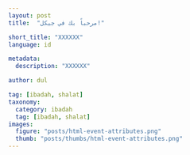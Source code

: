 ```yaml
---
layout: post
title:  "مرحباً بك في جيكل!"

short_title: "XXXXXX"
language: id

metadata:
  description: "XXXXXX"

author: dul

tag: [ibadah, shalat]
taxonomy:
  category: ibadah
  tag: [ibadah, shalat]
images:
  figure: "posts/html-event-attributes.png"
  thumb: "posts/thumbs/html-event-attributes.png"
---
```

